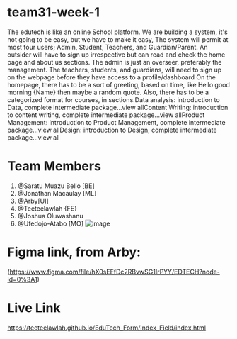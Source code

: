 # team31-week-1
The edutech is like an online School platform.
We are building a system, it's not going to be easy, but we have to make it easy,
The system will permit at most four users; Admin, Student, Teachers, and Guardian/Parent. An outsider will have to sign up irrespective but can read and check the home page and about us sections.
The admin is just an overseer, preferably the management.
The teachers, students, and guardians, will need to sign up on the webpage before they have access to a profile/dashboard
On the homepage, there has to be a sort of greeting, based on time, like Hello good morning {Name} then maybe a random quote.
Also, there has to be a categorized format for courses, in sections.Data analysis: introduction to Data, complete intermediate package...view allContent Writing: introduction to content writing, complete intermediate package...view allProduct Management: introduction to Product Management, complete intermediate package...view allDesign: introduction to Design, complete intermediate package...view all

# Team Members
1. @Saratu Muazu Bello [BE]
2. @Jonathan Macaulay [ML]
3. @Arby[UI]
4. @Teeteelawlah {FE}
5. @Joshua Oluwashanu
6. @Ufedojo-Atabo [MO]
![image](https://res.cloudinary.com/sarahembee/image/upload/v1597073265/E-Learning_Site_-_ECX_nhnvji.png)

# Figma link, from Arby: 
(https://www.figma.com/file/hX0sEFfDc2RBvwSG1IrPYY/EDTECH?node-id=0%3A1)

# Live Link
https://teeteelawlah.github.io/EduTech_Form/Index_Field/index.html
